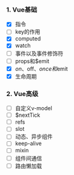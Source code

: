 ### 1. Vue基础

- [x] 指令
- [ ] key的作用
- [x] computed
- [x] watch
- [ ] 事件以及事件修饰符
- [ ] props和$emit
- [x] $on、$off、$once和$emit
- [x] 生命周期

### 2. Vue高级

- [ ] 自定义v-model
- [ ] $nextTick
- [ ] refs
- [ ] slot
- [ ] 动态、异步组件
- [ ] keep-alive
- [ ] mixin
- [ ] 组件间通信
- [ ] 路由懒加载
